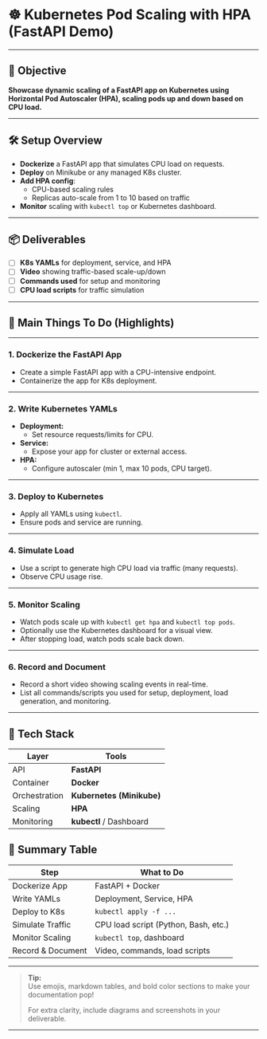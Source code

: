 # ☸️ Kubernetes Pod Scaling with HPA (FastAPI Demo)

---

## 🎯 **Objective**

**Showcase dynamic scaling of a FastAPI app on Kubernetes using Horizontal Pod Autoscaler (HPA), scaling pods up and down based on CPU load.**

---

## 🛠️ **Setup Overview**

- **Dockerize** a FastAPI app that simulates CPU load on requests.
- **Deploy** on Minikube or any managed K8s cluster.
- **Add HPA config**:  
  - CPU-based scaling rules  
  - Replicas auto-scale from 1 to 10 based on traffic
- **Monitor** scaling with `kubectl top` or Kubernetes dashboard.

---

## 📦 **Deliverables**

- [ ] **K8s YAMLs** for deployment, service, and HPA
- [ ] **Video** showing traffic-based scale-up/down
- [ ] **Commands used** for setup and monitoring
- [ ] **CPU load scripts** for traffic simulation

---

## 🌈 **Main Things To Do (Highlights)**

---

### 1. **Dockerize the FastAPI App**
- Create a simple FastAPI app with a CPU-intensive endpoint.
- Containerize the app for K8s deployment.

---

### 2. **Write Kubernetes YAMLs**
- **Deployment:**  
  - Set resource requests/limits for CPU.
- **Service:**  
  - Expose your app for cluster or external access.
- **HPA:**  
  - Configure autoscaler (min 1, max 10 pods, CPU target).

---

### 3. **Deploy to Kubernetes**
- Apply all YAMLs using `kubectl`.
- Ensure pods and service are running.

---

### 4. **Simulate Load**
- Use a script to generate high CPU load via traffic (many requests).
- Observe CPU usage rise.

---

### 5. **Monitor Scaling**
- Watch pods scale up with `kubectl get hpa` and `kubectl top pods`.
- Optionally use the Kubernetes dashboard for a visual view.
- After stopping load, watch pods scale back down.

---

### 6. **Record and Document**
- Record a short video showing scaling events in real-time.
- List all commands/scripts you used for setup, deployment, load generation, and monitoring.

---

## 🌈 **Tech Stack**

| Layer         | Tools                    |
|---------------|-------------------------|
| API           | **FastAPI**             |
| Container     | **Docker**              |
| Orchestration | **Kubernetes (Minikube)**|
| Scaling       | **HPA**                 |
| Monitoring    | **kubectl** / Dashboard |


## 🚀 **Summary Table**

| Step                 | What to Do                               |
|----------------------|------------------------------------------|
| Dockerize App        | FastAPI + Docker                         |
| Write YAMLs          | Deployment, Service, HPA                 |
| Deploy to K8s        | `kubectl apply -f ...`                   |
| Simulate Traffic     | CPU load script (Python, Bash, etc.)     |
| Monitor Scaling      | `kubectl top`, dashboard                 |
| Record & Document    | Video, commands, load scripts            |

---

> **Tip:**  
> Use emojis, markdown tables, and bold color sections to make your documentation pop!
>  
> For extra clarity, include diagrams and screenshots in your deliverable.

---